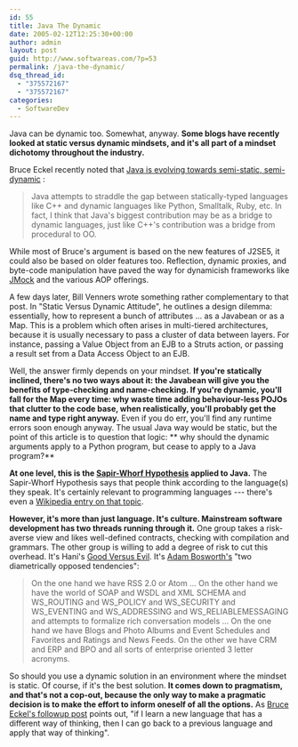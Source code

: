```yaml
---
id: 55
title: Java The Dynamic
date: 2005-02-12T12:25:30+00:00
author: admin
layout: post
guid: http://www.softwareas.com/?p=53
permalink: /java-the-dynamic/
dsq_thread_id:
  - "375572167"
  - "375572167"
categories:
  - SoftwareDev
---
```

Java can be dynamic too. Somewhat, anyway. **Some blogs have recently looked at static versus dynamic mindsets, and it's all part of a mindset dichotomy throughout the industry.**

Bruce Eckel recently noted that [Java is evolving towards semi-static, semi-dynamic](http://onthethought.blogspot.com/2005/02/more-powerful-than-c-too.html) :
<blockquote>
Java attempts to straddle the gap between statically-typed languages like C++ and dynamic languages like Python, Smalltalk, Ruby, etc. In fact, I think that Java's biggest contribution may be as a bridge to dynamic languages, just like C++'s contribution was a bridge from procedural to OO.
</blockquote>

While most of Bruce's argument is based on the new features of J2SE5, it could also be based on older features too. Reflection, dynamic proxies, and byte-code manipulation have paved the way for dynamicish frameworks like [JMock](http://www.jmock.org) and the various AOP offerings.

A few days later, Bill Venners wrote something rather complementary to that post. In "Static Versus Dynamic Attitude", he outlines a design dilemma: essentially, how to represent a bunch of attributes ... as a Javabean or as a Map. This is a problem which often arises in multi-tiered architectures, because it is usually necessary to pass a cluster of data between layers. For instance, passing a Value Object from an EJB to a Struts action, or passing a result set from a Data Access Object to an EJB.

Well, the answer firmly depends on your mindset. **If you're statically inclined, there's no two ways about it: the Javabean will give you the benefits of type-checking and name-checking. If you're dynamic, you'll fall for the Map every time: why waste time adding behaviour-less POJOs that clutter to the code base, when realistically, you'll probably get the name and type right anyway.** Even if you do err, you'll find any runtime errors soon enough anyway. The  usual Java way would be static, but the point of this article is to question that logic: ** why should the dynamic arguments apply to a Python program, but cease to apply to a Java program?**

**At one level, this is the [Sapir-Whorf Hypothesis](http://www.angelfire.com/journal/worldtour99/sapirwhorf.html) applied to Java.** The Sapir-Whorf Hypothesis says that people think according to the language(s) they speak.  It's certainly relevant to programming languages --- there's even a [Wikipedia entry on that topic](http://en.wikipedia.org/wiki/Sapir-Whorf_and_programming_languages).

**However, it's more than just language. It's culture. Mainstream software development has two threads running through it.** One group takes a risk-averse view and likes well-defined contracts, checking with compilation and grammars. The other group is willing to add a degree of risk to cut this overhead. It's Hani's [Good Versus Evil](http://jroller.org/page/fate/20040923). It's [Adam Bosworth's](http://www.adambosworth.net/archives/000031.html) "two diametrically opposed tendencies":

<blockquote>On the one hand we have RSS 2.0 or Atom ... On the other hand we have the world of SOAP and WSDL and XML SCHEMA and WS_ROUTING and WS_POLICY and WS_SECURITY and WS_EVENTING and WS_ADDRESSING and WS_RELIABLEMESSAGING and attempts to formalize rich conversation models ... On the one hand we have Blogs and Photo Albums and Event Schedules and Favorites and Ratings and News Feeds. On the other we have CRM and ERP and BPO and all sorts of enterprise oriented 3 letter acronyms.</blockquote>

So should you use a dynamic solution in an environment where the mindset is static. Of course, if it's the best solution. **It comes down to pragmatism, and that's not a cop-out, because the only way to make a pragmatic decision is to make the effort to inform oneself of  all the options.** As [Bruce Eckel's followup post](http://onthethought.blogspot.com/2005/02/static-versus-dynamic-attitude.html) points out, "if I learn a new language that has a different way of thinking, then I can go back to a previous language and apply that way of thinking".